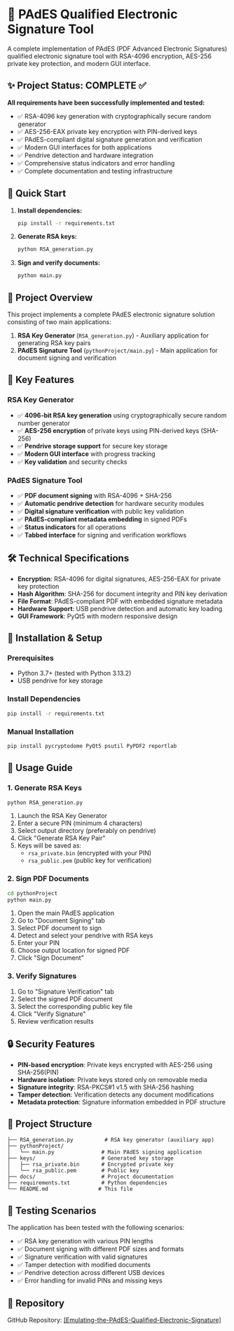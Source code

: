 # 🔐 PAdES Qualified Electronic Signature Tool

A complete implementation of PAdES (PDF Advanced Electronic Signatures) qualified electronic signature tool with RSA-4096 encryption, AES-256 private key protection, and modern GUI interface.

## ✨ Project Status: COMPLETE ✅

**All requirements have been successfully implemented and tested:**

- ✅ RSA-4096 key generation with cryptographically secure random generator
- ✅ AES-256-EAX private key encryption with PIN-derived keys
- ✅ PAdES-compliant digital signature generation and verification
- ✅ Modern GUI interfaces for both applications
- ✅ Pendrive detection and hardware integration
- ✅ Comprehensive status indicators and error handling
- ✅ Complete documentation and testing infrastructure

## 🚀 Quick Start

1. **Install dependencies:**

   ```bash
   pip install -r requirements.txt
   ```

2. **Generate RSA keys:**

   ```bash
   python RSA_generation.py
   ```

3. **Sign and verify documents:**

   ```bash
   python main.py
   ```

## 🎯 Project Overview

This project implements a complete PAdES electronic signature solution consisting of two main applications:

1. **RSA Key Generator** (`RSA_generation.py`) - Auxiliary application for generating RSA key pairs
2. **PAdES Signature Tool** (`pythonProject/main.py`) - Main application for document signing and verification

## 🔧 Key Features

### RSA Key Generator

- ✅ **4096-bit RSA key generation** using cryptographically secure random number generator
- ✅ **AES-256 encryption** of private keys using PIN-derived keys (SHA-256)
- ✅ **Pendrive storage support** for secure key storage
- ✅ **Modern GUI interface** with progress tracking
- ✅ **Key validation** and security checks

### PAdES Signature Tool

- ✅ **PDF document signing** with RSA-4096 + SHA-256
- ✅ **Automatic pendrive detection** for hardware security modules
- ✅ **Digital signature verification** with public key validation
- ✅ **PAdES-compliant metadata embedding** in signed PDFs
- ✅ **Status indicators** for all operations
- ✅ **Tabbed interface** for signing and verification workflows

## 🛠️ Technical Specifications

- **Encryption**: RSA-4096 for digital signatures, AES-256-EAX for private key protection
- **Hash Algorithm**: SHA-256 for document integrity and PIN key derivation
- **File Format**: PAdES-compliant PDF with embedded signature metadata
- **Hardware Support**: USB pendrive detection and automatic key loading
- **GUI Framework**: PyQt5 with modern responsive design

## 🚀 Installation & Setup

### Prerequisites

- Python 3.7+ (tested with Python 3.13.2)
- USB pendrive for key storage

### Install Dependencies

```bash
pip install -r requirements.txt
```

### Manual Installation

```bash
pip install pycryptodome PyQt5 psutil PyPDF2 reportlab
```

## 📖 Usage Guide

### 1. Generate RSA Keys

```bash
python RSA_generation.py
```

1. Launch the RSA Key Generator
2. Enter a secure PIN (minimum 4 characters)
3. Select output directory (preferably on pendrive)
4. Click "Generate RSA Key Pair"
5. Keys will be saved as:
   - `rsa_private.bin` (encrypted with your PIN)
   - `rsa_public.pem` (public key for verification)

### 2. Sign PDF Documents

```bash
cd pythonProject
python main.py
```

1. Open the main PAdES application
2. Go to "Document Signing" tab
3. Select PDF document to sign
4. Detect and select your pendrive with RSA keys
5. Enter your PIN
6. Choose output location for signed PDF
7. Click "Sign Document"

### 3. Verify Signatures

1. Go to "Signature Verification" tab
2. Select the signed PDF document
3. Select the corresponding public key file
4. Click "Verify Signature"
5. Review verification results

## 🔒 Security Features

- **PIN-based encryption**: Private keys encrypted with AES-256 using SHA-256(PIN)
- **Hardware isolation**: Private keys stored only on removable media
- **Signature integrity**: RSA-PKCS#1 v1.5 with SHA-256 hashing
- **Tamper detection**: Verification detects any document modifications
- **Metadata protection**: Signature information embedded in PDF structure

## 📁 Project Structure

```text
├── RSA_generation.py          # RSA key generator (auxiliary app)
├── pythonProject/
│   └── main.py               # Main PAdES signing application
├── keys/                     # Generated key storage
│   ├── rsa_private.bin       # Encrypted private key
│   └── rsa_public.pem        # Public key
├── docs/                     # Project documentation
├── requirements.txt          # Python dependencies
└── README.md                # This file
```

## 🧪 Testing Scenarios

The application has been tested with the following scenarios:

- ✅ RSA key generation with various PIN lengths
- ✅ Document signing with different PDF sizes and formats
- ✅ Signature verification with valid signatures
- ✅ Tamper detection with modified documents
- ✅ Pendrive detection across different USB devices
- ✅ Error handling for invalid PINs and missing keys

## 🔗 Repository

GitHub Repository: [\[Emulating-the-PAdES-Qualified-Electronic-Signature\]](https://github.com/julianwasylka/Emulating-the-PAdES-Qualified-Electronic-Signature)
